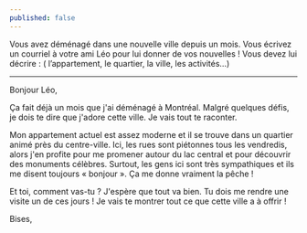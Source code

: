 ```yaml
---
published: false
---
```

Vous avez déménagé dans une nouvelle ville depuis un mois. Vous écrivez un courriel à votre ami Léo pour lui donner de vos nouvelles ! Vous devez lui décrire : ( l’appartement, le quartier, la ville, les activités…)

---

Bonjour Léo, 

Ça fait déjà un mois que j'ai déménagé à Montréal. Malgré quelques défis, je dois te dire que j'adore cette ville. Je vais tout te raconter.

Mon appartement actuel est assez moderne et il se trouve dans un quartier animé près du centre-ville. Ici, les rues sont piétonnes tous les vendredis, alors j'en profite pour me promener autour du lac central et pour découvrir des monuments célèbres. Surtout, les gens ici sont très sympathiques et ils me disent toujours « bonjour ». Ça me donne vraiment la pêche !

Et toi, comment vas-tu ? J'espère que tout va bien. Tu dois me rendre une visite un de ces jours ! Je vais te montrer tout ce que cette ville a à offrir !

Bises,
